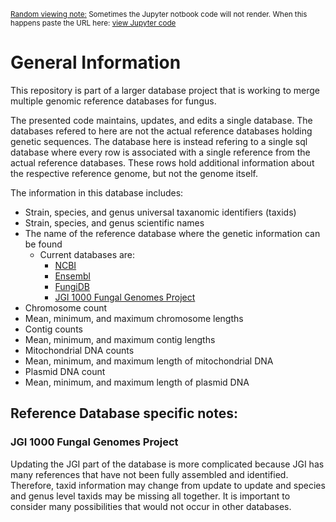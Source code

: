 <sub><u>Random viewing note:</u>
Sometimes the Jupyter notbook code will not render. When this happens paste the URL here:  [view Jupyter code](https://nbviewer.jupyter.org/)</sub>

# General Information

This repository is part of a larger database project that is working to merge multiple genomic reference databases for fungus.

The presented code maintains, updates, and edits a single database. The databases refered to here are not the actual reference databases holding genetic sequences. The database here is instead refering to a single sql database where every row is associated with a single reference from the actual reference databases. These rows hold additional information about the respective reference genome, but not the genome itself. 

The information in this database includes:
* Strain, species, and genus universal taxanomic identifiers (taxids)
* Strain, species, and genus scientific names
* The name of the reference database where the genetic information can be found
  * Current databases are:
    * [NCBI](https://www.ncbi.nlm.nih.gov/)
    * [Ensembl](http://fungi.ensembl.org/info/website/ftp/index.html)
    * [FungiDB](https://fungidb.org/common/downloads/release-41/)
    * [JGI 1000 Fungal Genomes Project](https://genome.jgi.doe.gov/fungi/fungi.info.html)
* Chromosome count
* Mean, minimum, and maximum chromosome lengths
* Contig counts
* Mean, minimum, and maximum contig lengths
* Mitochondrial DNA counts
* Mean, minimum, and maximum length of mitochondrial DNA
* Plasmid DNA count
* Mean, minimum, and maximum length of plasmid DNA


## Reference Database specific notes: 
### JGI 1000 Fungal Genomes Project

Updating the JGI part of the database is more complicated because JGI has many references that have not been fully assembled and identified. Therefore, taxid information may change from update to update and species and genus level taxids may be missing all together. It is important to consider many possibilities that would not occur in other databases.
